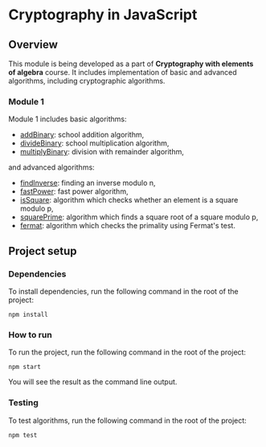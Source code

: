 # Cryptography in JavaScript

## Overview

This module is being developed as a part of **Cryptography with elements of algebra** course. It includes implementation of basic and advanced algorithms, including cryptographic algorithms.

### Module 1
Module 1 includes basic algorithms:
* [addBinary]('./src/module-1/basic/addBinary.js'): school addition algorithm,
* [divideBinary]('./src/module-1/basic/divideBinary.js'): school multiplication algorithm,
* [multiplyBinary]('./src/module-1/basic/multiplyBinary.js'): division with remainder algorithm,

and advanced algorithms:

* [findInverse]('./src/module-1/advanced/findInverse.js'): finding an inverse modulo n,
* [fastPower]('./src/module-1/advanced/fastPower.js'): fast power algorithm,
* [isSquare]('./src/module-1/advanced/isSquare.js'): algorithm which checks whether an element is a square modulo p,
* [squarePrime]('./src/module-1/advanced/squarePrime.js'): algorithm which finds a square root of a square modulo p,
* [fermat]('./src/module-1/advanced/fermat.js'): algorithm which checks the primality using Fermat's test.

## Project setup

### Dependencies

To install dependencies, run the following command in the root of the project:

`npm install`

### How to run

To run the project, run the following command in the root of the project:

`npm start`

You will see the result as the command line output.

### Testing

To test algorithms, run the following command in the root of the project:

`npm test`
